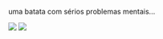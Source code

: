 uma batata com sérios problemas mentais...

<img src=https://c.tenor.com/BHgQEy2AsXkAAAAC/hamster-camera.gif>

<img src=https://c.tenor.com/AWI69LJmrnUAAAAC/metal-headbang.gif>
